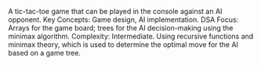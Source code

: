 A tic-tac-toe game that can be played in the console against an AI opponent. Key Concepts: Game design, AI implementation. DSA Focus: Arrays for the game board; trees for the AI decision-making using the minimax algorithm. Complexity: Intermediate. Using recursive functions and minimax theory, which is used to determine the optimal move for the AI based on a game tree.
